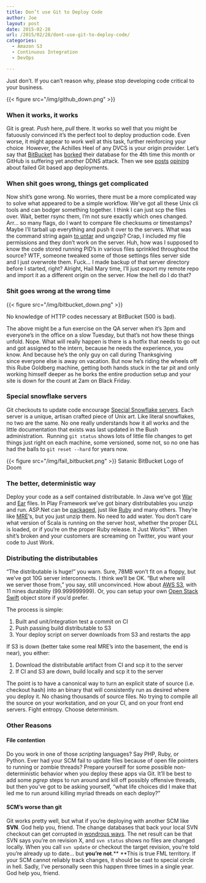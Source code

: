 ```yaml
---
title: Don’t use Git to Deploy Code
author: Joe
layout: post
date: 2015-02-28
url: /2015/02/28/dont-use-git-to-deploy-code/
categories:
  - Amazon S3
  - Continuous Integration
  - DevOps

---
```

<!--Not again GitHub! Save us Muscular Failure Unicorn!-->
Just don&#8217;t. If you can&#8217;t reason why, please stop developing code critical to your business.

{{< figure src="/img/github_down.png" >}}

### When it works, it works

Git is great. _Push_ here, _pull_ there. It works so well that you might be fatuously convinced it&#8217;s the perfect tool to deploy production code. Even worse, it might appear to work well at this task, further reinforcing your choice  However, the Achilles Heel of any DVCS is your origin provider. Let&#8217;s say that [BitBucket](https://twitter.com/bitbucket/status/460418803805855745) has [borked](https://twitter.com/search?q=%40BitBucket%20down&src=typd) their database for the 4th time this month or GitHub is suffering yet another DDNS attack. Then we see [posts](http://jorgennilsson.com/article/there-is-always-a-drawback-bitbucket-major-outage) [opining](https://bitbucket.org/alixandru/bitbucket-sync/issue/19/post-hook-deployment-stopped-working) about failed Git based app deployments.

### When shit goes wrong, things get complicated

Now shit&#8217;s gone wrong. No worries, there must be a more complicated way to solve what appeared to be a simple workflow. We&#8217;ve got all these Unix cli tools and can bodger something together. I think I can just scp the files over. Wait, better rsync them, I&#8217;m not sure exactly which ones changed. Arr&#8230; so many flags, do I want to compare file checksums or timestamps? Maybe I&#8217;ll tarball up everything and push it over to the servers. What was the command string again [to untar](https://xkcd.com/1168/) and ungzip? Crap, I included my file permissions and they don&#8217;t work on the server. Huh, how was I supposed to know the code stored running PID&#8217;s in various files sprinkled throughout the source? WTF, someone tweaked some of those settings files server side and I just overwrote them. Fuck&#8230; I made backup of that server directory before I started, right? Alright, Hail Mary time, I&#8217;ll just export my remote repo and import it as a different origin on the server. How the hell do I do that?

### Shit goes wrong at the wrong time

{{< figure src="/img/bitbucket_down.png" >}}
  
No knowledge of HTTP codes necessary at BitBucket (500 is bad).

The above might be a fun exercise on the QA server when it&#8217;s 3pm and everyone&#8217;s in the office on a slow Tuesday, but that&#8217;s not how these things unfold. Nope. What will really happen is there is a hotfix that needs to go out and got assigned to the intern, because he needs the experience, you know. And because he&#8217;s the only guy on call during Thanksgiving since everyone else is away on vacation. But now he&#8217;s riding the wheels off this Rube Goldberg machine, getting both hands stuck in the tar pit and only working himself deeper as he borks the entire production setup and your site is down for the count at 2am on Black Friday.

### Special snowflake servers

Git checkouts to update code encourage [Special Snowflake servers](http://martinfowler.com/bliki/SnowflakeServer.html). Each server is a unique, artisan crafted piece of Unix art. Like literal snowflakes, no two are the same. No one really understands how it all works and the little documentation that exists was last updated in the Bush administration.  Running `git status` shows lots of little file changes to get things just right on each machine, some versioned, some not, so no one has had the balls to `git reset --hard` for years now.

{{< figure src="/img/fail_bitbucket.png" >}}
Satanic BitBucket Logo of Doom

### The better, deterministic way

Deploy your code as a self contained distributable. In Java we&#8217;ve got [War](http://en.wikipedia.org/wiki/WAR_%28file_format%29) and [Ear](http://en.wikipedia.org/wiki/EAR_%28file_format%29) files. In Play Framework we&#8217;ve got binary distributables you unzip and run. ASP.Net can be <a href="https://msdn.microsoft.com/en-us/library/dd465323%28v=vs.110%29.aspx" target="_blank">packaged</a>, just like <a href="https://www.ruby-toolbox.com/categories/packaging_to_executables" target="_blank">Ruby</a> and many others. They&#8217;re like <a href="http://en.wikipedia.org/wiki/Meal,_Ready-to-Eat" target="_blank">MRE</a>&#8216;s, but you just unzip them. No need to add water. You don&#8217;t care what version of Scala is running on the server host, whether the proper DLL is loaded, or if you&#8217;re on the proper Ruby release. It Just Works™. When shit&#8217;s broken and your customers are screaming on Twitter, you want your code to Just Work.

### Distributing the distributables

&#8220;The distributable is huge!&#8221; you warn. Sure, 78MB won&#8217;t fit on a floppy, but we&#8217;ve got 10G server interconnects. I think we&#8217;ll be OK. &#8220;But where will we server those from,&#8221; you say, still unconvinced. How about <a href="http://aws.amazon.com/s3/" target="_blank">AWS S3</a>, with 11 nines durability (99.999999999). Or, you can setup your own <a href="http://docs.openstack.org/developer/swift/" target="_blank">Open Stack Swift</a> object store if you&#8217;d prefer.

The process is simple:

  1. Built and unit/integration test a commit on CI
  2. Push passing build distributable to S3
  3. Your deploy script on server downloads from S3 and restarts the app

If S3 is down (better take some real MRE&#8217;s into the basement, the end is near), you either:

  1. Download the distributable artifact from CI and scp it to the server
  2. If CI and S3 are down, build locally and scp it to the server

The point is to have a canonical way to turn an explicit state of source (i.e. checkout hash) into an binary that will consistently run as desired where you deploy it. No chasing thousands of source files. No trying to compile all the source on your workstation, and on your CI, and on your front end servers. Fight entropy. Choose determinism.

### Other Reasons

#### File contention

Do you work in one of those _scripting_ languages? Say PHP, Ruby, or Python. Ever had your SCM fail to update files because of open file pointers to running or zombie threads? Prepare yourself for some possible non-deterministic behavior when you deploy these apps via Git. It&#8217;ll be best to add some _pgrep_ steps to run around and kill off possibly offensive threads, but then you&#8217;ve got to be asking yourself, &#8220;what life choices did I make that led me to run around killing myriad threads on each deploy?&#8221;

#### SCM&#8217;s worse than git

Git works pretty well, but what if you&#8217;re deploying with another SCM like **SVN**. God help you, friend. The change databases that back your local SVN checkout can get corrupted in [wondrous ways](https://stackoverflow.com/questions/335987/how-can-a-svn-repository-become-corrupt). The net result can be that SVN says you&#8217;re on revision X, and `svn status` shows no files are changed locally. When you call `svn update` or checkout the target revision, you&#8217;re told you&#8217;re already up to date&#8230; but **you&#8217;re not**.** **This is true FML territory. If your SCM cannot reliably track changes, it should be cast to special circle in hell. Sadly, I&#8217;ve personally seen this happen three times in a single year. God help you, friend.
